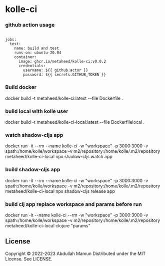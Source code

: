 # kolle-ci

### github action usage
```

jobs:
  test:
    name: build and test
    runs-on: ubuntu-20.04
    container:
      image: ghcr.io/metaheed/kolle-ci:v0.0.2
      credentials:
        username: ${{ github.actor }}
        password: ${{ secrets.GITHUB_TOKEN }}

```

### Build docker
docker build  -t metaheed/kolle-ci:latest --file Dockerfile .

### build local with kolle user
docker build  -t metaheed/kolle-ci-local:latest --file Dockerfilelocal .

### watch shadow-cljs app
docker run -it --rm --name kolle-ci -w "workspace" -p 3000:3000  -v spath:/home/kolle/workspace -v m2/repository:/home/kolle/.m2/repository metaheed/kolle-ci-local npx shadow-cljs watch app

### build shadow-cljs app
docker run -it --rm --name kolle-ci -w "workspace" -p 3000:3000  -v spath:/home/kolle/workspace -v m2/repository:/home/kolle/.m2/repository metaheed/kolle-ci-local npx shadow-cljs release app

### build clj app replace workspace and params before run
docker run -it --name kolle-ci --rm -w "workspace" -p 3000:3000  -v spath:/home/kolle/workspace -v m2/repository:/home/kolle/.m2/repository metaheed/kolle-ci-local clojure "params"

## License

Copyright © 2022-2023 Abdullah Mamun
Distributed under the MIT License. See LICENSE.